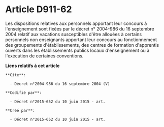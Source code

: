 # Article D911-62

Les dispositions relatives aux personnels apportant leur concours à l'enseignement sont fixées par le décret n° 2004-986 du
16 septembre 2004 relatif aux vacations susceptibles d'être allouées à certains personnels non enseignants apportant leur
concours au fonctionnement des groupements d'établissements, des centres de formation d'apprentis ouverts dans les
établissements publics locaux d'enseignement ou à l'exécution de certaines conventions.

**Liens relatifs à cet article**

	**Cite**:

	  - Décret n°2004-986 du 16 septembre 2004 (V)

	**Codifié par**:

	  - Décret n°2015-652 du 10 juin 2015 - art.

	**Créé par**:

	  - Décret n°2015-652 du 10 juin 2015 - art.

